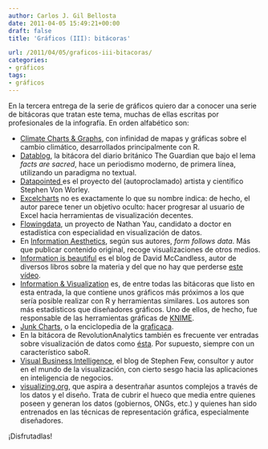 ```yaml
---
author: Carlos J. Gil Bellosta
date: 2011-04-05 15:49:21+00:00
draft: false
title: 'Gráficos (III): bitácoras'

url: /2011/04/05/graficos-iii-bitacoras/
categories:
- gráficos
tags:
- gráficos
---
```


En la tercera entrega de la serie de gráficos quiero dar a conocer una serie de bitácoras que tratan este tema, muchas de ellas escritas por profesionales de la infografía. En orden alfabético son:


* [Climate Charts & Graphs](http://chartsgraphs.wordpress.com/), con infinidad de mapas y gráficas sobre el cambio climático, desarrollados principalmente con R.
* [Datablog](http://www.guardian.co.uk/news/datablog), la bitácora del diario británico The Guardian que bajo el lema _facts are sacred_, hace un periodismo moderno, de primera línea, utilizando un paradigma no textual.
* [Datapointed ](http://www.datapointed.net/)es el proyecto del (autoproclamado) artista y científico Stephen Von Worley.
* [Excelcharts](http://www.excelcharts.com/blog/) no es exactamente lo que su nombre indica: de hecho, el autor parece tener un objetivo oculto: hacer progresar al usuario de Excel hacia herramientas de visualización decentes.
* [Flowingdata](http://flowingdata.com/), un proyecto de Nathan Yau, candidato a doctor en estadística con especialidad en visualización de datos.
* En [Information Aesthetics](http://infosthetics.com), según sus autores, _form follows data_. Más que publicar contenido original, recoge visualizaciones de otros medios.
* [Information is beautiful](http://www.informationisbeautiful.net) es el blog de David McCandless, autor de diversos libros sobre la materia y del que no hay que perderse [este vídeo](http://www.youtube.com/watch?v=pLqjQ55tz-U).
* [Information & Visualization](http://informationandvisualization.de/) es, de entre todas las bitácoras que listo en esta entrada, la que contiene unos gráficos más próximos a los que sería posible realizar con R y herramientas similares. Los autores son más estadísticos que diseñadores gráficos. Uno de ellos, de hecho, fue responsable de las herramientas gráficas de [KNIME](http://knime.org/).
* [Junk Charts](http://junkcharts.typepad.com/junk_charts/), o la enciclopedia de la [graficaca](http://www.datanalytics.com/2011/01/05/1139/).
* En la bitácora de RevolutionAnalytics también es frecuente ver entradas sobre visualización de datos como [ésta](http://blog.revolutionanalytics.com/2010/12/data-visualization-practices-at-the-new-york-times.html). Por supuesto, siempre con un característico saboR.
* [Visual Business Intelligence](http://www.perceptualedge.com/blog/), el blog de Stephen Few, consultor y autor en el mundo de la visualización, con cierto sesgo hacia las aplicaciones en inteligencia de negocios.
* [visualizing.org](http://www.visualizing.org), que aspira a desentrañar asuntos complejos a través de los datos y el diseño. Trata de cubrir el hueco que media entre quienes poseen y generan los datos (gobiernos, ONGs, etc.) y quienes han sido entrenados en las técnicas de representación gráfica, especialmente diseñadores.


¡Disfrutadlas!
